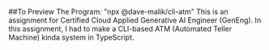##To Preview The Program: "npx @dave-malik/cli-atm"
This is an assignment for Certified Cloud Applied Generative AI Engineer (GenEng). In this assignment, I had to make a CLI-based ATM (Automated Teller Machine) kinda system in TypeScript.
